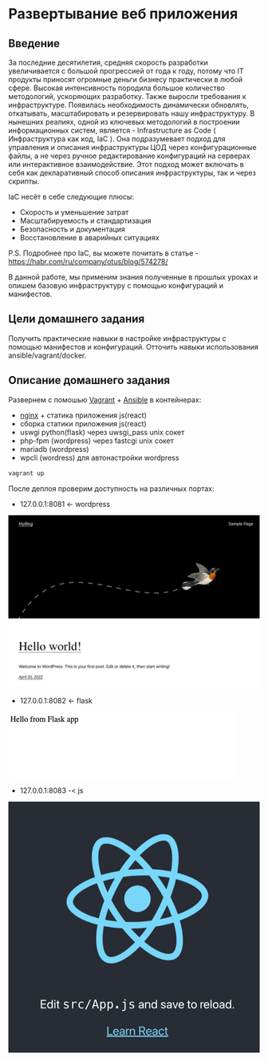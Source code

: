# Развертывание веб приложения

## Введение

За последние десятилетия, средняя скорость разработки увеличивается с большой прогрессией от года к году, потому что IT продукты приносят огромные деньги бизнесу практически в любой сфере. Высокая интенсивность породила большое количество методологий, ускоряющих разработку. Также выросли требования к инфраструктуре. Появилась необходимость динамически обновлять, откатывать, масштабировать и резервировать нашу инфраструктуру. В нынешних реалиях, одной из ключевых методологий в построении информационных систем, является - Infrastructure as Code ( Инфраструктура как код, IaC ). Она подразумевает подход для управления и описания инфраструктуры ЦОД через конфигурационные файлы, а не через ручное редактирование конфигураций на серверах или интерактивное взаимодействие. Этот подход может включать в себя как декларативный способ описания инфраструктуры, так и через скрипты.

IaC несёт в себе следующие плюсы:

- Скорость и уменьшение затрат
- Масштабируемость и стандартизация
- Безопасность и документация
- Восстановление в аварийных ситуациях

P.S. Подробнее про IaC, вы можете почитать в статье - https://habr.com/ru/company/otus/blog/574278/

В данной работе, мы применим знания полученные в прошлых уроках и опишем базовую инфраструктуру с помощью конфигураций и манифестов.

## Цели домашнего задания

Получить практические навыки в настройке инфраструктуры с помощью манифестов и конфигураций. Отточить навыки использования ansible/vagrant/docker.

## Описание домашнего задания

Развернем с помошью [Vagrant](./Vagrantfile) + [Ansible](./prov.yml) в контейнерах:

- [nginx](./project/config/nginx.conf) + статика приложения js(react)
- сборка статики приложения js(react)
- uswgi python(flask) через uwsgi_pass unix сокет
- php-fpm (wordpress) через fastcgi unix сокет
- mariadb (wordpress)
- wpcli (wordress) для автонастройки wordpress

```bash
vagrant up
```

После деплоя проверим доступность на различных портах:

- 127.0.0.1:8081 <- wordpress

![img](./8081.png)

- 127.0.0.1:8082 <- flask

![img](./8082.png)

- 127.0.0.1:8083 -< js

![img](./8083.png)
